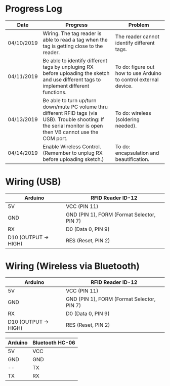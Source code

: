 # Progress Log
Date | Progress | Problem 
----------- | --------- | ---------
04/10/2019 | Wiring. The tag reader is able to read a tag when the tag is getting close to the reader. | The reader cannot identify different tags.
04/11/2019 | Be able to identify different tags by unpluging RX before uploading the sketch and use different tags to implement different functions. | To do: figure out how to use Arduino to control external device.
04/13/2019 | Be able to turn up/turn down/mute PC volume thru different RFID tags (via USB). Trouble shooting: If the serial monitor is open then VB cannot use the COM port. | To do: wireless (soldering needed).
04/14/2019 | Enable Wireless Control. (Remember to unplug RX before uploading sketch.) | To do: encapsulation and beautification. 

# Wiring (USB)
Arduino | RFID Reader ID-12 
----------- | --------- 
5V | VCC (PIN 11)
GND |  GND (PIN 1), FORM (Format Selector, PIN 7) 
RX | D0 (Data 0, PIN 9)
D10 (OUTPUT -> HIGH) | RES (Reset, PIN 2)            


# Wiring (Wireless via Bluetooth)
Arduino | RFID Reader ID-12 
----------- | --------- 
5V | VCC (PIN 11)
GND |  GND (PIN 1), FORM (Format Selector, PIN 7) 
RX | D0 (Data 0, PIN 9)
D10 (OUTPUT -> HIGH) | RES (Reset, PIN 2)    

Arduino | Bluetooth HC-06
----------- | --------- 
5V | VCC 
GND |  GND
-- | TX
TX | RX

